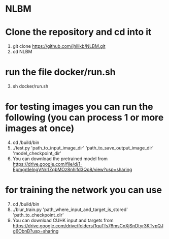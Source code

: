 # NLBM
#  Clone the repository and cd into it 
1. git clone https://github.com/jhilikb/NLBM.git
2. cd  NLBM
# run the file docker/run.sh
3. sh docker/run.sh
# for testing images you can run the following (you can process 1 or more images at once)
4. cd /build/bin
5. ./test.py 'path_to_input_image_dir' 'path_to_save_output_image_dir' 'model_checkpoint_dir'
6. You can download the pretrained model from https://drive.google.com/file/d/1-Epmgn1eIngVNri1ZqbMOz8nhifd3Qp8/view?usp=sharing
# for training the network you can use 
7. cd /build/bin
8. ./blur_train.py 'path_where_input_and_target_is_stored' 'path_to_checkpoint_dir'
9. You can download CUHK input and targets from https://drive.google.com/drive/folders/1quTfs76msCnXjSnDtyr3KTvpQJg6ObnB?usp=sharing


